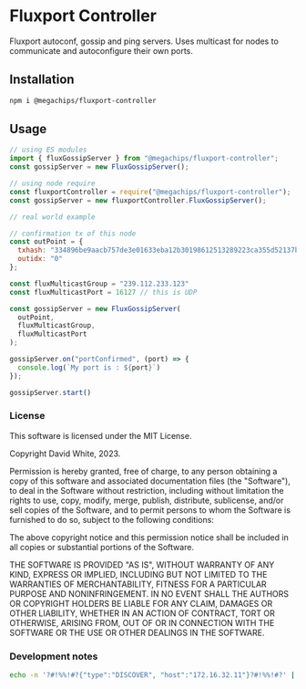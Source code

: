 # Fluxport Controller

Fluxport autoconf, gossip and ping servers. Uses multicast for
nodes to communicate and autoconfigure their own ports.

## Installation

```bash
npm i @megachips/fluxport-controller
```

## Usage

```javascript
// using ES modules
import { fluxGossipServer } from "@megachips/fluxport-controller";
const gossipServer = new FluxGossipServer();

// using node require
const fluxportController = require("@megachips/fluxport-controller");
const gossipServer = new fluxportController.FluxGossipServer();

// real world example

// confirmation tx of this node
const outPoint = {
  txhash: "334896be9aacb757de3e01633eba12b30198612513289223ca355d52137ba221",
  outidx: "0"
};

const fluxMulticastGroup = "239.112.233.123"
const fluxMulticastPort = 16127 // this is UDP

const gossipServer = new FluxGossipServer(
  outPoint,
  fluxMulticastGroup,
  fluxMulticastPort
);

gossipServer.on("portConfirmed", (port) => {
  console.log(`My port is : ${port}`)
});

gossipServer.start()
```

### License

This software is licensed under the MIT License.

Copyright David White, 2023.

Permission is hereby granted, free of charge, to any person obtaining a
copy of this software and associated documentation files (the
"Software"), to deal in the Software without restriction, including
without limitation the rights to use, copy, modify, merge, publish,
distribute, sublicense, and/or sell copies of the Software, and to permit
persons to whom the Software is furnished to do so, subject to the
following conditions:

The above copyright notice and this permission notice shall be included
in all copies or substantial portions of the Software.

THE SOFTWARE IS PROVIDED "AS IS", WITHOUT WARRANTY OF ANY KIND, EXPRESS
OR IMPLIED, INCLUDING BUT NOT LIMITED TO THE WARRANTIES OF
MERCHANTABILITY, FITNESS FOR A PARTICULAR PURPOSE AND NONINFRINGEMENT. IN
NO EVENT SHALL THE AUTHORS OR COPYRIGHT HOLDERS BE LIABLE FOR ANY CLAIM,
DAMAGES OR OTHER LIABILITY, WHETHER IN AN ACTION OF CONTRACT, TORT OR
OTHERWISE, ARISING FROM, OUT OF OR IN CONNECTION WITH THE SOFTWARE OR THE
USE OR OTHER DEALINGS IN THE SOFTWARE.

### Development notes
```bash
echo -n '?#!%%!#?{"type":"DISCOVER", "host":"172.16.32.11"}?#!%%!#?' | nc -w0 -u 239.16.32.15 16137
```
